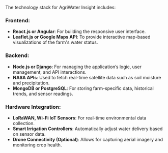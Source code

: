 The technology stack for AgriWater Insight includes:

### **Frontend:**
- **React.js or Angular**: For building the responsive user interface.
- **Leaflet.js or Google Maps API**: To provide interactive map-based visualizations of the farm's water status.

### **Backend:**
- **Node.js or Django**: For managing the application’s logic, user management, and API interactions.
- **NASA APIs**: Used to fetch real-time satellite data such as soil moisture and precipitation.
- **MongoDB or PostgreSQL**: For storing farm-specific data, historical trends, and sensor readings.

### **Hardware Integration:**
- **LoRaWAN, Wi-Fi IoT Sensors**: For real-time environmental data collection.
- **Smart Irrigation Controllers**: Automatically adjust water delivery based on sensor data.
- **Drone Connectivity (Optional)**: Allows for capturing aerial imagery and monitoring crop health.
